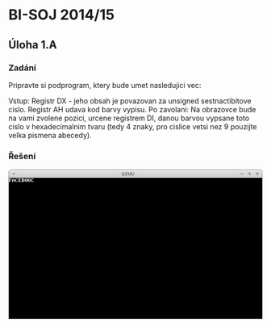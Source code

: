 # BI-SOJ 2014/15

## Úloha 1.A

### Zadání

Pripravte si podprogram, ktery bude umet nasledujici vec:

Vstup:
Registr DX - jeho obsah je povazovan za unsigned sestnactibitove cislo. Registr AH udava kod barvy vypisu.
Po zavolani:
Na obrazovce bude na vami zvolene pozici, urcene registrem DI, danou barvou vypsane toto cislo v hexadecimalnim tvaru (tedy 4 znaky, pro cislice vetsi nez 9 pouzijte velka pismena abecedy).

### Řešení

![screenshot QEMU](uloha1a.png  "Screenshot QEMU emulátoru s řešením úlohy")